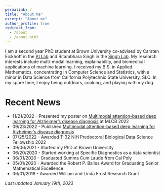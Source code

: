 ```yaml
---
permalink: /
title: "About Me"
excerpt: "About me"
author_profile: true
redirect_from: 
  - /about
  - /about.html
---
```

I am a second year PhD student at Brown University co-advised by Carsten Eickhoff in the [AI Lab](https://brown.edu/Research/AI/index.html) and Ritambhara Singh in the [Singh Lab](https://rsinghlab.org/). My research interests include multi-modal learning, explainability, and biomedical applications of machine learning. I received my B.S. in Applied Mathematics, concentrating in Computer Science and Statistics, with a minor in Data Science from California Polytechnic State University, SLO. In my spare time, I enjoy being outdoors, cooking, and playing with my dog.

Recent News 
======
* 11/21/2022 - Presented my poster on [Multimodal attention-based deep learning for Alzheimer’s disease diagnosis](https://academic.oup.com/jamia/article/29/12/2014/6712292) at MLCB 2022
* 09/23/2022 - Published [Multimodal attention-based deep learning for Alzheimer’s disease diagnosis](https://academic.oup.com/jamia/article/29/12/2014/6712292)
* 07/25/2022 - Awarded T-32 NIH Predoctoral Biological Data Science Fellowship 2022
* 09/06/2021 - Started my PhD at Brown University
* 06/20/2020 - Started working at Specific Diagnostics as a data scientist
* 06/01/2020 - Graduated Summa Cum Laude from Cal Poly
* 05/01/2020 - Awarded the Robert P. Balles Award for Graduating Senior Mathematical Excellence
* 06/01/2019 - Awarded William and Linda Frost Research Grant  

*Last updated January 19th, 2023*